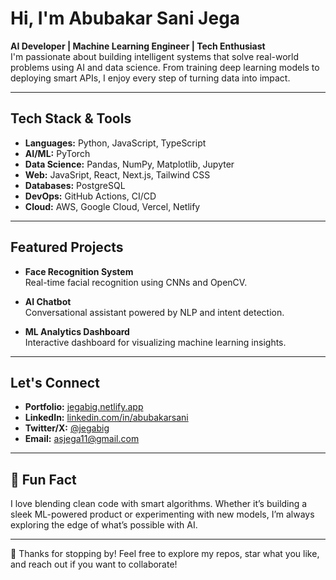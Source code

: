 #  Hi, I'm Abubakar Sani Jega

**AI Developer | Machine Learning Engineer | Tech Enthusiast**  
I'm passionate about building intelligent systems that solve real-world problems using AI and data science. From training deep learning models to deploying smart APIs, I enjoy every step of turning data into impact.

---

## Tech Stack & Tools

- **Languages:** Python, JavaScript, TypeScript  
- **AI/ML:** PyTorch 
- **Data Science:** Pandas, NumPy, Matplotlib, Jupyter  
- **Web:** JavaSript, React, Next.js, Tailwind CSS  
- **Databases:** PostgreSQL  
- **DevOps:**  GitHub Actions, CI/CD
- **Cloud:** AWS, Google Cloud, Vercel, Netlify  

---

## Featured Projects

- **Face Recognition System**  
  Real-time facial recognition using CNNs and OpenCV.

- **AI Chatbot**  
  Conversational assistant powered by NLP and intent detection.

- **ML Analytics Dashboard**  
  Interactive dashboard for visualizing machine learning insights.

---

## Let's Connect

- **Portfolio:** [jegabig.netlify.app](https://jegabig.com/) 
- **LinkedIn:** [linkedin.com/in/abubakarsani](https://www.linkedin.com/in/abubakar-sani-391332170/)  
- **Twitter/X:** [@jegabig](https://x.com/jegabig)  
- **Email:** asjega11@gmail.com

---

## 💬 Fun Fact

I love blending clean code with smart algorithms. Whether it’s building a sleek ML-powered product or experimenting with new models, I’m always exploring the edge of what’s possible with AI.

---

📌 Thanks for stopping by! Feel free to explore my repos, star what you like, and reach out if you want to collaborate!
